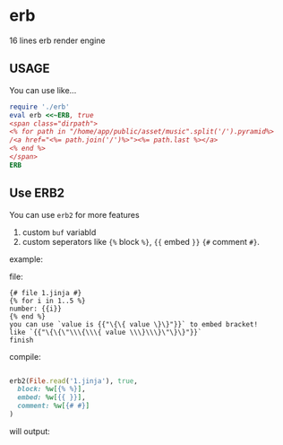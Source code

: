 # erb
16 lines erb render engine

## USAGE
You can use like...
```ruby
require './erb'
eval erb <<~ERB, true
<span class="dirpath">
<% for path in "/home/app/public/asset/music".split('/').pyramid%>
/<a href="<%= path.join('/')%>"><%= path.last %></a>
<% end %>
</span>
ERB
```

## Use ERB2

You can use `erb2` for more features
1. custom `buf` variabld
2. custom seperators like `{%` block `%}`, `{{` embed `}}`
  `{#` comment `#}`.

example:

file:
```jinja
{# file 1.jinja #}
{% for i in 1..5 %}
number: {{i}}
{% end %}
you can use `value is {{"\{\{ value \}\}"}}` to embed bracket!
like `{{"\{\{\"\\\{\\\{ value \\\}\\\}\"\}\}"}}`
finish
```
compile:
```ruby

erb2(File.read('1.jinja'), true,
  block: %w[{% %}],
  embed: %w[{{ }}],
  comment: %w[{# #}]
)
```
will output:

